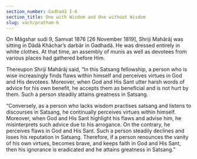 ```yaml
---
section_number: Gadhadã I-6 
section_title: One with Wisdom and One without Wisdom
slug: vach/pratham-6
---
```

On Mãgshar sudi 9, Samvat 1876 [26 November 1819], Shriji  Mahãrãj was sitting in Dãdã Khãchar’s darbãr in Gadhadã. He was  dressed entirely in white clothes. At that time, an assembly of munis as well as devotees from various places had gathered before Him.

Thereupon Shriji Mahãrãj said, “In this Satsang fellowship, a  person who is wise increasingly finds flaws within himself and perceives virtues in God and His devotees. Moreover, when God and  His Sant utter harsh words of advice for his own benefit, he accepts  them as beneficial and is not hurt by them. Such a person steadily  attains greatness in Satsang.

“Conversely, as a person who lacks wisdom practises satsang and listens to discourses in Satsang, he continually perceives virtues  within himself. Moreover, when God and His Sant highlight his  flaws and advise him, he misinterprets such advice due to his arrogance. On the contrary, he perceives flaws in God and His Sant.  Such a person steadily declines and loses his reputation in Satsang.  Therefore, if a person renounces the vanity of his own virtues, becomes brave, and keeps faith in God and His Sant, then his  ignorance is eradicated and he attains greatness in Satsang.”

